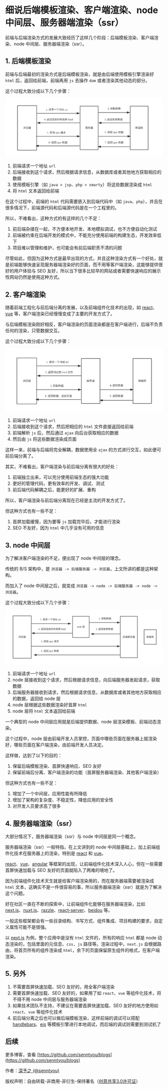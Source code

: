 # 细说后端模板渲染、客户端渲染、node 中间层、服务器端渲染（ssr）

前端与后端渲染方式的发展大致经历了这样几个阶段：后端模板渲染、客户端渲染、node 中间层、服务器端渲染（ssr）。

## 1. 后端模板渲染

前端与后端最初的渲染方式是后端模板渲染，就是由后端使用模板引擎渲染好 `html` 后，返回给前端，前端再用 `js` 去操作 `dom` 或者渲染其他动态的部分。

这个过程大致分成以下几个步骤：

![](../images/978.png)

1. 前端请求一个地址 `url`
2. 后端接收到这个请求，然后根据请求信息，从数据库或者其他地方获取相应的数据
3. 使用模板引擎（如 `java > jsp`、`php > smarty`）将这些数据渲染成 `html`
4. 将 `html` 文本返回给前端

在这个过程中，前端的 `html` 代码需要嵌入到后端代码中（如 `java`、`php`），并且在很多情况下，前端源代码和后端源代码是在一个工程里的。

所以，不难看出，这种方式的有这样的几个不足：

1. 前后端杂揉在一起，不方便本地开发、本地模拟调试，也不方便自动化测试
2. 前端被约束在后端开发的模式中，不能充分使用前端的构建生态，开发效率低下
3. 项目难以管理和维护，也可能会有前后端职责不清的问题

尽管如此，但因为这种方式是最早出现的方式，并且这种渲染方式有一个好处，就是前端能够快速呈现服务器端渲染好的页面，而不用等客户端渲染，这能够提供很好的用户体验与 SEO 友好，所以当下很多比较早的网站或者需要快速响应的展示性网站仍然是使用这种方式。

## 2. 客户端渲染

随着前端工程化与前后端分离的发展，以及前端组件化技术的出现，如 [react](https://github.com/facebook/react)、[vue](https://github.com/vuejs/vue) 等，客户端渲染已经慢慢变成了主要的开发方式了。

与后端模板渲染刚好相反，客户端渲染的页面渲染都是在客户端进行，后端不负责任何的渲染，只管数据交互。

这个过程大致分成以下几个步骤：

![](../images/977.png)

1. 前端请求一个地址 `url`
2. 后端接收到这个请求，然后把相应的 `html` 文件直接返回给前端
3. 前端解析 `js` 后，然后通过 `ajax` 向后台获取相应的数据
4. 然后由 `js` 将这些数据渲染成页面

这样一来，前端与后端将完全解耦，数据使用全 `ajax` 的方式进行交互，如此便可前后端分离了。

其实，不难看出，客户端渲染与前后端分离有很大的好处：

1. 前端独立出来，可以充分使用前端生态的强大功能
2. 更好的管理代码，更有效率的开发、调试、测试
3. 前后端代码解耦之后，能更好的扩展、重构

所以，客户端渲染与前后端分离现在已经是主流的开发方式了。

但这种方式也有一些不足：

1. 首屏加载缓慢，因为要等 `js` 加载完毕后，才能进行渲染
2. SEO 不友好，因为 `html` 中几乎没有可用的信息

## 3. node 中间层

为了解决客户端渲染的不足，便出现了 node 中间层的理念。

传统的 B/S 架构中，是 `浏览器 -> 后端服务器 -> 浏览器`，上文所讲的都是这种架构。

而加入了 node 中间层之后，就变成 `浏览器 -> node -> 后端服务器 -> node -> 浏览器`。

这个过程大致分成以下几个步骤：

![](../images/976.png)

1. 前端请求一个地址 `url`
2. node 层接收到这个请求，然后根据请求信息，向后端服务器发起请求，获取数据
3. 后端服务器接收到请求，然后根据请求信息，从数据库或者其他地方获取相应的数据，返回给 node 层
4. node 层根据这些数据渲染好首屏 `html`
5. node 层将 `html` 文本返回给前端

一个典型的 node 中间层应用就是后端提供数据、node 层渲染模板、前端动态渲染。

这个过程中，node 层由前端开发人员掌控，页面中哪些页面在服务器上就渲染好，哪些页面在客户端渲染，由前端开发人员决定。

这样做，达到了以下的目的：

1. 保留后端模板渲染、首屏快速响应、SEO 友好
2. 保留前端后分离、客户端渲染的功能（首屏服务器端渲染、其他客户端渲染）

但这种方式也有一些不足：

1. 增加了一个中间层，应用性能有所降低
2. 增加了架构的复杂度、不稳定性，降低应用的安全性
3. 对开发人员要求高了很多

## 4. 服务器端渲染（ssr）

大部分情况下，服务器端渲染（ssr）与 node 中间层是同一个概念。

服务器端渲染（ssr）一般特指，在上文讲到的 node 中间层基础上，加上前端组件化技术在服务器上的渲染，特别是 [react](https://github.com/facebook/react) 和 [vue](https://github.com/vuejs/vue)。

[react](https://github.com/facebook/react)、[vue](https://github.com/vuejs/vue)、[angular](https://github.com/angular/angular) 等框架的出现，让前端组件化技术深入人心，但在一些需要首屏快速加载与 SEO 友好的页面就陷入了两难的境地了。

因为前端组件化技术天生就是给客户端渲染用的，而在服务器端需要被渲染成 `html` 文本，这确实不是一件很容易的事，所以服务器端渲染（ssr）就是为了解决这个问题。

好在社区一直在不断的探索中，让前端组件化能够在服务器端渲染，比如 [next.js](https://github.com/zeit/next.js)、[nuxt.js](https://github.com/nuxt/nuxt.js)、[razzle](https://github.com/jaredpalmer/razzle)、[react-server](https://github.com/redfin/react-server)、[beidou](https://github.com/alibaba/beidou) 等。

一般这些框架都会有一些目录结构、书写方式、组件集成、项目构建的要求，自定义属性可能不是很强。

以 [next.js](https://github.com/zeit/next.js) 为例，整个应用中是没有 `html` 文件的，所有的响应 `html` 都是 node 动态渲染的，包括里面的元信息、`css, js` 路径等。渲染过程中，`next.js` 会根据路由，将首页所有的组件渲染成 `html`，余下的页面保留原生组件的格式，在客户端渲染。

## 5. 另外

1. 不需要首屏快速加载、SEO 友好的，用全客户端渲染
2. 需要首屏快速加载、SEO 友好的，如果用了如 `react`、`vue` 等组件化技术，将不得不用 node 中间层与服务器端渲染
3. 如果技术团队不支持，不建议在需要首屏快速加载、SEO 友好的地方使用如 `react`、`vue` 等组件化技术
4. 前后端分离之后也可以做后端模板渲染，这样前端的调试可以搭配 [handlebars](https://github.com/wycats/handlebars.js)、[ejs](https://github.com/tj/ejs) 等模板引擎进行本地调试，而后端的调试则需要到测试机了

## 后续

更多博客，查看 [https://github.com/senntyou/blogs](https://github.com/senntyou/blogs)

作者：[深予之 (@senntyou)](https://github.com/senntyou)

版权声明：自由转载-非商用-非衍生-保持署名（[创意共享3.0许可证](https://creativecommons.org/licenses/by-nc-nd/3.0/deed.zh)）
